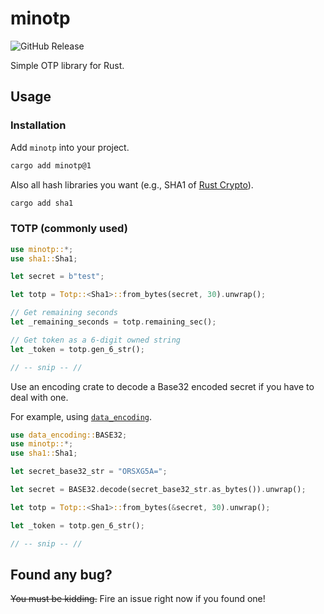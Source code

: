 # minotp

![GitHub Release](https://img.shields.io/github/v/release/chardon55/minotp)

Simple OTP library for Rust.

## Usage

### Installation

Add `minotp` into your project.

```bash
cargo add minotp@1
```

Also all hash libraries you want (e.g., SHA1 of [Rust Crypto](https://github.com/RustCrypto)).

```bash
cargo add sha1
```

### TOTP (commonly used)

```rust
use minotp::*;
use sha1::Sha1;

let secret = b"test";

let totp = Totp::<Sha1>::from_bytes(secret, 30).unwrap();

// Get remaining seconds
let _remaining_seconds = totp.remaining_sec();

// Get token as a 6-digit owned string
let _token = totp.gen_6_str();

// -- snip -- //
```

Use an encoding crate to decode a Base32 encoded secret
if you have to deal with one.

For example, using [`data_encoding`](https://crates.io/crates/data-encoding).

```rust
use data_encoding::BASE32;
use minotp::*;
use sha1::Sha1;

let secret_base32_str = "ORSXG5A=";

let secret = BASE32.decode(secret_base32_str.as_bytes()).unwrap();

let totp = Totp::<Sha1>::from_bytes(&secret, 30).unwrap();

let _token = totp.gen_6_str();

// -- snip -- //
```

## Found any bug?

~~You must be kidding.~~ Fire an issue right now if you found one!
